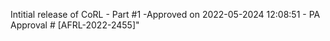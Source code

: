 Intitial release of CoRL - Part #1 -Approved on 2022-05-2024 12:08:51 - PA Approval # [AFRL-2022-2455]"

